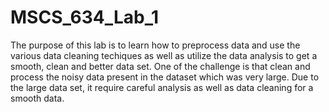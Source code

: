 # MSCS_634_Lab_1
The purpose of this lab is to learn how to preprocess data and use the various data cleaning techiques as well as utilize the data analysis to get a smooth, clean and better data set.
One of the challenge is that clean and process the noisy data present in the dataset which was very large. Due to the large data set, it require careful analysis as well as data cleaning for a smooth data.

